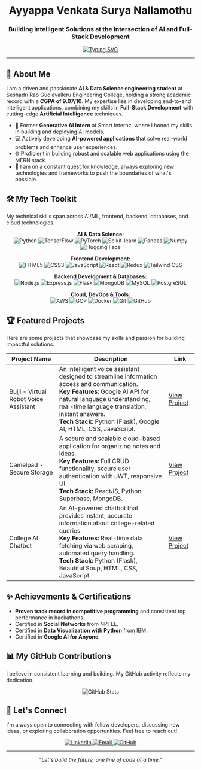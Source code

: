 <h1 align="center">Ayyappa Venkata Surya Nallamothu</h1>
<h3 align="center">Building Intelligent Solutions at the Intersection of AI and Full-Stack Development</h3>

<p align="center">
  <a href="https://github.com/ayyappavenkatasurya">
    <img src="https://readme-typing-svg.herokuapp.com?font=Fira+Code&pause=1000&color=00BFFF¢er=true&vCenter=true&width=435&lines=AI+%26+Data+Science+Engineer;Full+Stack+Web+Developer;Problem+Solver;Lifelong+Learner" alt="Typing SVG" />
  </a>
</p>

---

## 🚀 About Me

I am a driven and passionate **AI & Data Science engineering student** at Seshadri Rao Gudlavalleru Engineering College, holding a strong academic record with a **CGPA of 9.07/10**. My expertise lies in developing end-to-end intelligent applications, combining my skills in **Full-Stack Development** with cutting-edge **Artificial Intelligence** techniques.

- 🧠 Former **Generative AI Intern** at Smart Internz, where I honed my skills in building and deploying AI models.
- 💻 Actively developing **AI-powered applications** that solve real-world problems and enhance user experiences.
- 🌐 Proficient in building robust and scalable web applications using the MERN stack.
- 🌱 I am on a constant quest for knowledge, always exploring new technologies and frameworks to push the boundaries of what's possible.

## 🛠️ My Tech Toolkit

My technical skills span across AI/ML, frontend, backend, databases, and cloud technologies.

<p align="center">
  <strong>AI & Data Science:</strong><br>
  <img src="https://img.shields.io/badge/Python-3776AB?style=for-the-badge&logo=python&logoColor=white" alt="Python"/>
  <img src="https://img.shields.io/badge/TensorFlow-FF6F00?style=for-the-badge&logo=tensorflow&logoColor=white" alt="TensorFlow"/>
  <img src="https://img.shields.io/badge/PyTorch-EE4C2C?style=for-the-badge&logo=pytorch&logoColor=white" alt="PyTorch"/>
  <img src="https://img.shields.io/badge/scikit--learn-F7931E?style=for-the-badge&logo=scikit-learn&logoColor=white" alt="Scikit-learn"/>
  <img src="https://img.shields.io/badge/Pandas-150458?style=for-the-badge&logo=pandas&logoColor=white" alt="Pandas"/>
  <img src="https://img.shields.io/badge/Numpy-013243?style=for-the-badge&logo=numpy&logoColor=white" alt="Numpy"/>
  <img src="https://img.shields.io/badge/Hugging%20Face-FFD21E?style=for-the-badge&logo=huggingface&logoColor=black" alt="Hugging Face"/>
</p>

<p align="center">
  <strong>Frontend Development:</strong><br>
  <img src="https://img.shields.io/badge/HTML5-E34F26?style=for-the-badge&logo=html5&logoColor=white" alt="HTML5"/>
  <img src="https://img.shields.io/badge/CSS3-1572B6?style=for-the-badge&logo=css3&logoColor=white" alt="CSS3"/>
  <img src="https://img.shields.io/badge/JavaScript-F7DF1E?style=for-the-badge&logo=javascript&logoColor=black" alt="JavaScript"/>
  <img src="https://img.shields.io/badge/React-20232A?style=for-the-badge&logo=react&logoColor=61DAFB" alt="React"/>
  <img src="https://img.shields.io/badge/Redux-593D88?style=for-the-badge&logo=redux&logoColor=white" alt="Redux"/>
  <img src="https://img.shields.io/badge/Tailwind_CSS-38B2AC?style=for-the-badge&logo=tailwind-css&logoColor=white" alt="Tailwind CSS"/>
</p>

<p align="center">
  <strong>Backend Development & Databases:</strong><br>
  <img src="https://img.shields.io/badge/Node.js-43853D?style=for-the-badge&logo=node.js&logoColor=white" alt="Node.js"/>
  <img src="https://img.shields.io/badge/Express.js-000000?style=for-the-badge&logo=express&logoColor=white" alt="Express.js"/>
  <img src="https://img.shields.io/badge/Flask-000000?style=for-the-badge&logo=flask&logoColor=white" alt="Flask"/>
  <img src="https://img.shields.io/badge/MongoDB-4EA94B?style=for-the-badge&logo=mongodb&logoColor=white" alt="MongoDB"/>
  <img src="https://img.shields.io/badge/MySQL-005C84?style=for-the-badge&logo=mysql&logoColor=white" alt="MySQL"/>
  <img src="https://img.shields.io/badge/PostgreSQL-316192?style=for-the-badge&logo=postgresql&logoColor=white" alt="PostgreSQL"/>
</p>

<p align="center">
  <strong>Cloud, DevOps & Tools:</strong><br>
  <img src="https://img.shields.io/badge/Amazon_AWS-232F3E?style=for-the-badge&logo=amazon-aws&logoColor=white" alt="AWS"/>
  <img src="https://img.shields.io/badge/Google_Cloud-4285F4?style=for-the-badge&logo=google-cloud&logoColor=white" alt="GCP"/>
  <img src="https://img.shields.io/badge/Docker-2496ED?style=for-the-badge&logo=docker&logoColor=white" alt="Docker"/>
  <img src="https://img.shields.io/badge/Git-F05032?style=for-the-badge&logo=git&logoColor=white" alt="Git"/>
  <img src="https://img.shields.io/badge/GitHub-100000?style=for-the-badge&logo=github&logoColor=white" alt="GitHub"/>
</p>

## 🏆 Featured Projects

Here are some projects that showcase my skills and passion for building impactful solutions.

<table>
  <thead>
    <tr>
      <th>Project Name</th>
      <th>Description</th>
      <th>Link</th>
    </tr>
  </thead>
  <tbody>
    <tr>
      <td>Bujji - Virtual Robot Voice Assistant</td>
      <td>
        An intelligent voice assistant designed to streamline information access and communication.<br>
        <strong>Key Features:</strong> Google AI API for natural language understanding, real-time language translation, instant answers.<br>
        <strong>Tech Stack:</strong> Python (Flask), Google AI, HTML, CSS, JavaScript.
      </td>
      <td>
        <a href="https://github.com/ayyappavenkatasurya/surya-bujji-robot" target="_blank">View Project</a>
      </td>
    </tr>
    <tr>
      <td>Camelpad - Secure Storage</td>
      <td>
        A secure and scalable cloud-based application for organizing notes and ideas.<br>
        <strong>Key Features:</strong> Full CRUD functionality, secure user authentication with JWT, responsive UI.<br>
        <strong>Tech Stack:</strong> ReactJS, Python, Superbase, MongoDB.
      </td>
      <td>
        <a href="https://github.com/ayyappavenkatasurya/surya-camelpad" target="_blank">View Project</a>
      </td>
    </tr>
    <tr>
      <td>College AI Chatbot</td>
      <td>
        An AI-powered chatbot that provides instant, accurate information about college-related queries.<br>
        <strong>Key Features:</strong> Real-time data fetching via web scraping, automated query handling.<br>
        <strong>Tech Stack:</strong> Python (Flask), Beautiful Soup, HTML, CSS, JavaScript.
      </td>
      <td>
        <a href="https://github.com/ayyappavenkatasurya/surya-gecchatbot" target="_blank">View Project</a>
      </td>
    </tr>
  </tbody>
</table>

## ✨ Achievements & Certifications

- **Proven track record in competitive programming** and consistent top performance in hackathons.
- Certified in **Social Networks** from NPTEL.
- Certified in **Data Visualization with Python** from IBM.
- Certified in **Google AI for Anyone**.

## 📊 My GitHub Contributions

I believe in consistent learning and building. My GitHub activity reflects my dedication.

<p align="center">
  <img src="https://github-readme-stats.vercel.app/api?username=ayyappavenkatasurya&show_icons=true&theme=tokyonight&rank_icon=github&hide_border=true" alt="GitHub Stats"/>
</p>

## 🤝 Let's Connect

I'm always open to connecting with fellow developers, discussing new ideas, or exploring collaboration opportunities. Feel free to reach out!

<p align="center">
  <a href="https://linkedin.com/in/ayyappa-venkata-surya-nallamothu" target="_blank">
    <img src="https://img.shields.io/badge/LinkedIn-0077B5?style=for-the-badge&logo=linkedin&logoColor=white" alt="LinkedIn"/>
  </a>
  <a href="mailto:ayyappanallamothu4@gmail.com">
    <img src="https://img.shields.io/badge/Gmail-D14836?style=for-the-badge&logo=gmail&logoColor=white" alt="Email"/>
  </a>
  <a href="https://github.com/nallamothusurya" target="_blank">
    <img src="https://img.shields.io/badge/GitHub-100000?style=for-the-badge&logo=github&logoColor=white" alt="GitHub"/>
  </a>
</p>

---
<p align="center"><i>"Let's build the future, one line of code at a time."</i></p>
